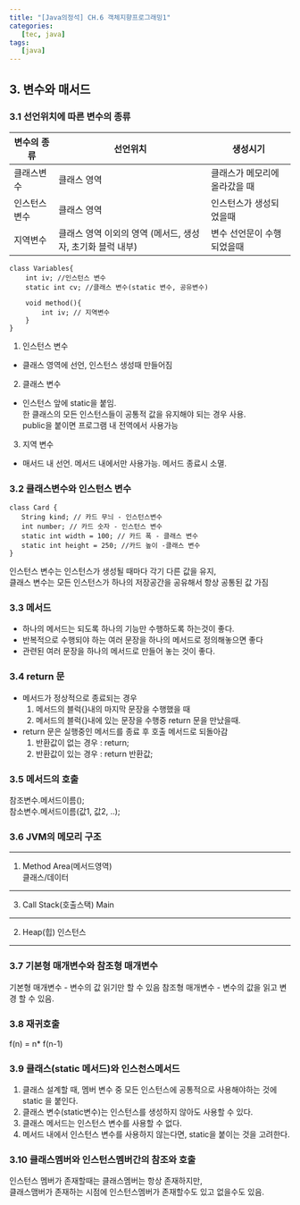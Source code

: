 ```yaml
---
title: "[Java의정석] CH.6 객체지향프로그래밍1"
categories:
   [tec, java]
tags:
   [java]
---
```


## 3. 변수와 매서드
### 3.1 선언위치에 따른 변수의 종류  


 | 변수의 종류 | 선언위치 | 생성시기 |
 |-----|-----|-----|
 | 클래스변수 | 클래스 영역 | 클래스가 메모리에 올라갔을 때 |
 | 인스턴스 변수 | 클래스 영역 | 인스턴스가 생성되었을때 |
 | 지역변수 | 클래스 영역 이외의 영역 (메서드, 생성자, 초기화 블럭 내부) | 변수 선언문이 수행되었을때 |   

```
class Variables{
    int iv; //인스턴스 변수
    static int cv; //클래스 변수(static 변수, 공유변수)
    
    void method(){
        int iv; // 지역변수
    }
}
```

1. 인스턴스 변수
  - 클래스 영역에 선언, 인스턴스 생성때 만들어짐
2. 클래스 변수
  - 인스턴스 앞에 static을 붙임.   
    한 클래스의 모든 인스턴스들이 공통적 값을 유지해야 되는 경우 사용.   
    public을 붙이면 프로그램 내 전역에서 사용가능
3. 지역 변수
  - 매서드 내 선언. 메서드 내에서만 사용가능. 메서드 종료시 소멸.
  
### 3.2 클래스변수와 인스턴스 변수
 ```
 class Card {
    String kind; // 카드 무늬 - 인스턴스변수
    int number; // 카드 숫자 - 인스턴스 변수
    static int width = 100; // 카드 폭 - 클래스 변수
    static int height = 250; //카드 높이 -클래스 변수
}
```
인스턴스 변수는 인스턴스가 생성될 때마다 각기 다른 값을 유지,   
클래스 변수는 모든 인스턴스가 하나의 저장공간을 공유해서 항상 공통된 값 가짐

### 3.3  메서드
  - 하나의 메서드는 되도록 하나의 기능만 수행하도록 하는것이 좋다.
  - 반복적으로 수행되야 하는 여러 문장을 하나의 메서드로 정의해놓으면 좋다
  - 관련된 여러 문장을 하나의 메서드로 만들어 놓는 것이 좋다.
  
### 3.4 return 문
- 메서드가 정상적으로 종료되는 경우  
    1. 메서드의 블럭{}내의 마지막 문장을 수행했을 때
    2. 메서드의 블럭{}내에 있는 문장을 수행중 return 문을 만났을때.
- return 문은 실행중인 메서드를 종료 후 호출 메서드로 되돌아감
    1. 반환값이 없는 경우 : return;
    2. 반환값이 있는 경우 : return 반환값;

### 3.5 메서드의 호출

참조변수.메서드이름();    
참소변수.메서드이름(값1, 값2, ..);

### 3.6 JVM의 메모리 구조

---  
1. Method Area(메서드영역)  
클래스/데이터
---    
3. Call Stack(호출스택)
Main  
---  
2. Heap(힙)
인스턴스  
---  

### 3.7 기본형 매개변수와 참조형 매개변수
기본형 매개변수 - 변수의 값 읽기만 할 수 있음
참조형 매개변수 - 변수의 값을 읽고 변경 할 수 있음.

### 3.8 재귀호출
f(n) = n* f(n-1)

### 3.9 클래스(static 메서드)와 인스천스메서드

1. 클래스 설계할 때, 멤버 변수 중 모든 인스턴스에 공통적으로 사용해야하는 것에 static 을 붙인다.
2. 클래스 변수(static변수)는 인스턴스를 생성하지 않아도 사용할 수 있다.
3. 클래스 메서드는 인스턴스 변수를 사용할 수 없다.
4. 메서드 내에서 인스턴스 변수를 사용하지 않는다면, static을 붙이는 것을 고려한다.

### 3.10 클래스멤버와 인스턴스멤버간의 참조와 호출
인스턴스 멤버가 존재할때는 클래스멤버는 항상 존재하지만,   
클래스맴버가 존재하는 시점에 인스턴스멤버가 존재할수도 있고 없을수도 있음.
